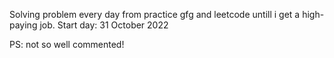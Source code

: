 
Solving problem every day from practice gfg and leetcode untill i get a high-paying job.
Start day: 31 October 2022

PS: not so well commented!
